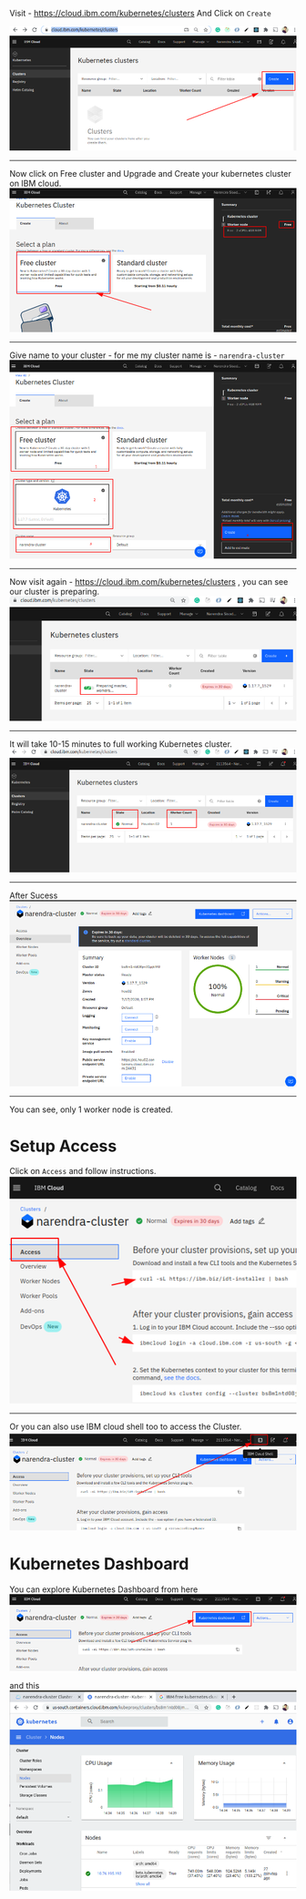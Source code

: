 Visit - https://cloud.ibm.com/kubernetes/clusters
And Click on `Create`

[![](./2020-07-17_13-37.png)](#)
<hr/>

Now click on Free cluster and Upgrade and Create your kubernetes cluster on IBM cloud.
[![](./2020-07-17_13-46.png)](#)
<hr/>

 Give name to your cluster - for me my cluster name is - `narendra-cluster`
[![](./2020-07-17_13-55.png)](#)
<hr/>

 Now visit again - https://cloud.ibm.com/kubernetes/clusters , you can see our cluster is preparing.
[![](./2020-07-17_13-58.png)](#)
<hr/>

It will take 10-15 minutes to full working Kubernetes cluster.
[![](./2020-07-17_14-24.png)](#)
<hr/>

After Sucess
[![](./2020-07-17_14-32.png)](#)
<hr/>

You can see, only 1 worker node is created.

Setup Access
=============

Click on `Access` and follow instructions.
[![](./2020-07-17_14-34.png)](#)
<hr/>

Or you can also use IBM cloud shell too to access the Cluster.
[![](./2020-07-17_14-34_1.png)](#)


Kubernetes Dashboard
====================
You can explore Kubernetes Dashboard from here
[![](./2020-07-17_14-40.png)](#)
<br/>

and this
[![](./2020-07-17_14-41.png)](#)
<br/>

